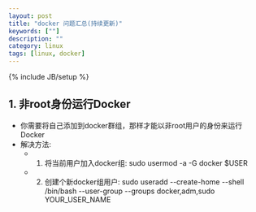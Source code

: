 ```yaml
---
layout: post
title: "docker 问题汇总(持续更新)"
keywords: [""]
description: ""
category: linux
tags: [linux, docker]
---
```

{% include JB/setup %}

## 1. 非root身份运行Docker
* 你需要将自己添加到docker群组，那样才能以非root用户的身份来运行Docker
* 解决方法:
    * 1. 将当前用户加入docker组: sudo usermod -a -G docker $USER
    * 2. 创建个新docker组用户: sudo useradd --create-home --shell /bin/bash --user-group --groups docker,adm,sudo YOUR_USER_NAME
